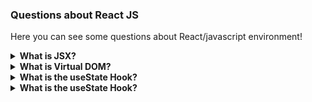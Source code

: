 ### Questions about React JS

Here you can see some questions about React/javascript environment!

<details>
<summary><strong>What is JSX?</strong></summary>
  <br>
  <p>JSX is a syntax extension to JavaScript. In other words, JSX stands to Javascript XML. It allows us to write HTML in React.</p>
  <br>
 <p>With JSX, you can create HTML elements just by writing it with its base shape:</p>
 
  ```js
  const title = <h1>Crazy</h1>;

  ReactDOM.render(title, document.getElementById('root'));
  ```
  <p>Now, look how we would have to do without using JSX:</p>
  
  ```js
  const parag = React.createElement('p', {}, 'I do not use JSX!');

  ReactDOM.render(parag, document.getElementById('root'));
  ```
  
  <p>When using JSX, you can put any javascript expressions or variables inside the curly braces in your code:</p>
  
   ```js
  const userName = "Hugo";
  const title = <h1>Hello, {userName}!</h1>;
  ```
  <p>Other example:</p>
  
  ```js
  const handleSubtitle = () => <h2>Subtitle</h2>;
  const component = () => (
    <div>
      <h1>Here is a function call in JSX:</h1>
      {handleSubtitle()}
    </div>
  )
  ```
</details>
<details>
  <summary><strong>What is Virtual DOM?</strong></summary>
  <br>
  <p>The virtual DOM is a representation of a UI (HTML Elements === React Components) which is kept in memory and synced with the real DOM.</p>
  <p>I am still working in that question...wait a sec.</p>
</details>

<details>
  <summary><strong>What is the useState Hook?</strong></summary>
  <br>
  <p>I am still working in that question...wait a sec.</p>
</details>

<details>
  <summary><strong>What is the useState Hook?</strong></summary>
  <br>
  <p>I am still working in that question...wait a sec.</p>
</details>
